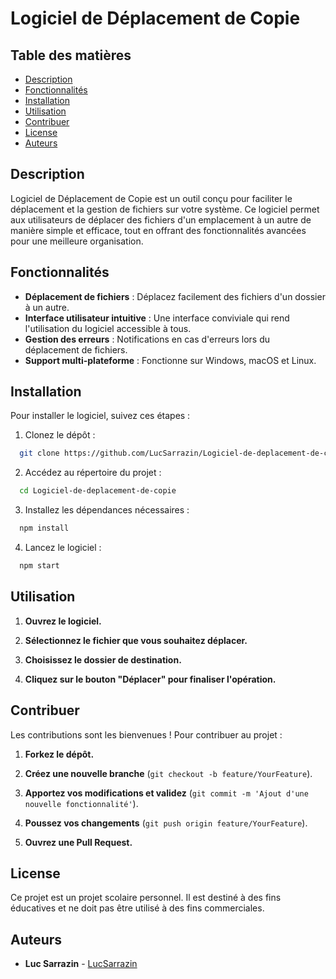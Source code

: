 # Logiciel de Déplacement de Copie

## Table des matières

* [Description](#description)
* [Fonctionnalités](#fonctionnalités)
* [Installation](#installation)
* [Utilisation](#utilisation)
* [Contribuer](#contribuer)
* [License](#license)
* [Auteurs](#auteurs)

## Description

Logiciel de Déplacement de Copie est un outil conçu pour faciliter le déplacement et la gestion de fichiers sur votre système. Ce logiciel permet aux utilisateurs de déplacer des fichiers d'un emplacement à un autre de manière simple et efficace, tout en offrant des fonctionnalités avancées pour une meilleure organisation.

## Fonctionnalités

* **Déplacement de fichiers** : Déplacez facilement des fichiers d'un dossier à un autre.
* **Interface utilisateur intuitive** : Une interface conviviale qui rend l'utilisation du logiciel accessible à tous.
* **Gestion des erreurs** : Notifications en cas d'erreurs lors du déplacement de fichiers.
* **Support multi-plateforme** : Fonctionne sur Windows, macOS et Linux.

## Installation

Pour installer le logiciel, suivez ces étapes :

1. Clonez le dépôt :
 ```bash
   git clone https://github.com/LucSarrazin/Logiciel-de-deplacement-de-copie.git
 ```

2. Accédez au répertoire du projet :

 ```bash
   cd Logiciel-de-deplacement-de-copie
 ```

3. Installez les dépendances nécessaires :

 ```bash
   npm install
 ```
4. Lancez le logiciel :

 ```bash
   npm start
 ```

## Utilisation

1. **Ouvrez le logiciel.**

2. **Sélectionnez le fichier que vous souhaitez déplacer.**

3. **Choisissez le dossier de destination.**

4. **Cliquez sur le bouton "Déplacer" pour finaliser l'opération.**


## Contribuer

Les contributions sont les bienvenues ! Pour contribuer au projet :

1. **Forkez le dépôt.**

2. **Créez une nouvelle branche** (`git checkout -b feature/YourFeature`).

3. **Apportez vos modifications et validez** (`git commit -m 'Ajout d'une nouvelle fonctionnalité'`).

4. **Poussez vos changements** (`git push origin feature/YourFeature`).

5. **Ouvrez une Pull Request.**


## License

Ce projet est un projet scolaire personnel. Il est destiné à des fins éducatives et ne doit pas être utilisé à des fins commerciales.


## Auteurs

* **Luc Sarrazin** - [LucSarrazin](https://github.com/LucSarrazin)
